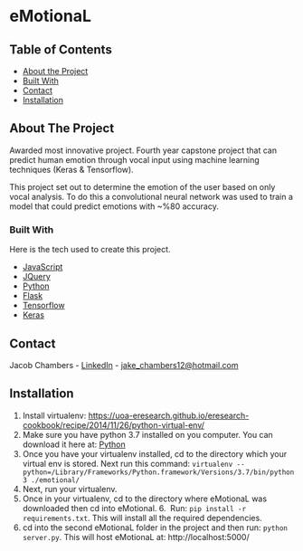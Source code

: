 <!-- PROJECT LOGO -->
  <h1>eMotionaL</h1>
<!-- TABLE OF CONTENTS -->
## Table of Contents

* [About the Project](#about-the-project)
* [Built With](#built-with)
* [Contact](#contact)
* [Installation](#installation)


<!-- ABOUT THE PROJECT -->
## About The Project
Awarded most innovative project. Fourth year capstone project that can predict human emotion through vocal input using      machine learning techniques (Keras & Tensorflow).

This project set out to determine the emotion of the user based on only vocal analysis. To do this a convolutional neural network was used to train a model that could predict emotions with ~%80 accuracy.

### Built With
Here is the tech used to create this project.
* [JavaScript](https://www.javascript.com/)
* [JQuery](https://jquery.com)
* [Python](https://www.python.org/)
* [Flask](http://flask.pocoo.org/)
* [Tensorflow](https://www.tensorflow.org/)
* [Keras](https://keras.io/)


<!-- CONTACT -->
## Contact

Jacob Chambers - [LinkedIn](https://www.linkedin.com/in/jacob-chambers-3bb06112b/) - jake_chambers12@hotmail.com


<!-- Installation -->
## Installation
1. Install virtualenv: https://uoa-eresearch.github.io/eresearch-cookbook/recipe/2014/11/26/python-virtual-env/ 
2. Make sure you have python 3.7 installed on you computer. You can download it here at: [Python](https://www.python.org/)
3. Once you have your virtualenv installed, cd to the directory which your virtual env is stored. Next run this command: `virtualenv --python=/Library/Frameworks/Python.framework/Versions/3.7/bin/python3 ./emotional/` 
4. Next, run your virtualenv.
5. Once in your virtualenv, cd to the directory where eMotionaL was downloaded then cd into eMotional.
6.  Run: `pip install -r requirements.txt`. This will install all the required dependencies.
7. cd into the second eMotionaL folder in the project and then run: `python server.py`. This will host eMotionaL at: http://localhost:5000/ 
